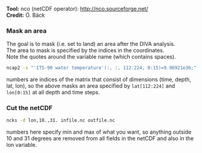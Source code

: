 **Tool:** nco (netCDF operator): http://nco.sourceforge.net/           
**Credit:** Ö. Bäck
 

### Mask an area 

The goal is to mask (i.e. set to land) an area after the DIVA analysis.      
The area to mask is specified by the indices in the coordinates.      
Note the quotes around the variable name (which contains spaces).
```bash
ncap2 -s "'ITS-90 water temperature'(:, :, 112:224, 0:15)=9.96921e36;" infile.nc outfile.nc
```
numbers are indices of the matrix that consist of dimensions (time, depth, lat, lon), so the above masks an area specified by `lat[112:224]` and `lon[0:15]` at all depth and time steps.

### Cut the netCDF

```bash
ncks -d lon,10.,31. infile.nc outfile.nc
```
numbers here specify min and max of what you want, so anything outside 10 and 31 degrees are removed from all fields in the netCDF and also in the lon variable.
